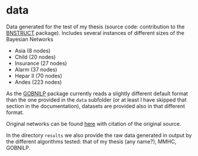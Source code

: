 data
====

Data generated for the test of my thesis (source code: contribution to the [BNSTRUCT](https://github.com/magodellepercussioni/bnstruct) package). Includes several instances of different sizes of the Bayesian Networks
- Asia (8 nodes)
- Child (20 nodes)
- Insurance (27 nodes)
- Alarm (37 nodes)
- Hepar II (70 nodes)
- Andes (223 nodes)

As the [GOBNILP](http://www.cs.york.ac.uk/aig/sw/gobnilp/) package currently reads a slightly different default format than the one provided in the `data` subfolder (or at least I have skipped that section in the documentation), datasets are provided also in that different format.

Original networks can be found [here](http://www.bnlearn.com/bnrepository/) with citation of the original source.

In the directory `results` we also provide the raw data generated in output by the different algorithms tested: that of my thesis (any name?), MMHC, GOBNILP. 

